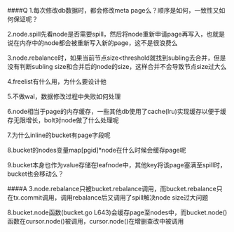 ####Q
1.每次修改db数据时，都会修改meta page么？顺序是如何，一致性又如何保证呢？

2.node.spill先看node是否需要spill，然后将node重新申请page再写入，也就是说在内存中的node都会被重新写入新的page，这不是很浪费么

3.node.rebalance时，如果当前节点size<threshold就找到subling去合并，但是没有判断subling size和合并后的node的size，这样合并不会导致节点size过大么

4.freelist有什么用，为什么要设计他

5.不做wal，数据修改过程中失败如何处理

6.node相当于page的内存缓存，一些其他db使用了cache(lru)实现缓存以便于缓存无限增长，bolt对node做了什么处理呢

7.为什么inline的bucket有page字段呢

8.bucket的nodes变量map[pgid]*node在什么时候会缓存page呢

9.bucket本身也作为value存储在leafnode中，其他key将该page塞满至spill时，bucket也会移动么？


####A
3.node.rebalance只被bucket.rebalance调用，而bucket.rebalance只在tx.commit调用，调用rebalance后又调用了spill解决node size过大问题

8.bucket.node函数(bucket.go L643)会缓存page至nodes中，而bucket.node()函数在cursor.node()被调用，cursor.node()在增删查改中被调用